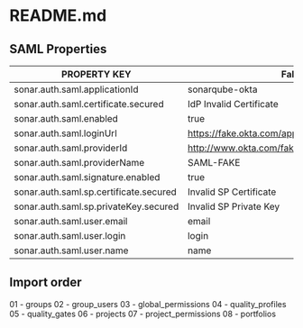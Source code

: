 # README.md

## SAML Properties

| PROPERTY KEY                           | Fake Values                                                            |
| -------------------------------------- | ---------------------------------------------------------------------- |
| sonar.auth.saml.applicationId          | sonarqube-okta                                                         |
| sonar.auth.saml.certificate.secured    | IdP Invalid Certificate                                                |
| sonar.auth.saml.enabled                | true                                                                   |
| sonar.auth.saml.loginUrl               | https://fake.okta.com/app/sonarqube_1/invalid/sso/saml                 |
| sonar.auth.saml.providerId             | http://www.okta.com/fake                                               |
| sonar.auth.saml.providerName           | SAML-FAKE                                                              |
| sonar.auth.saml.signature.enabled      | true                                                                   |
| sonar.auth.saml.sp.certificate.secured | Invalid SP Certificate                                                 |
| sonar.auth.saml.sp.privateKey.secured  | Invalid SP Private Key                                                 |
| sonar.auth.saml.user.email             | email                                                                  |
| sonar.auth.saml.user.login             | login                                                                  |
| sonar.auth.saml.user.name              | name                                                                   |

## Import order
01 - groups
02 - group_users
03 - global_permissions
04 - quality_profiles
05 - quality_gates
06 - projects
07 - project_permissions
08 - portfolios
